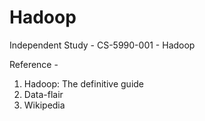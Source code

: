 # Hadoop
Independent Study - CS-5990-001 - Hadoop

 Reference -
1. Hadoop: The definitive guide
2. Data-flair
3. Wikipedia
